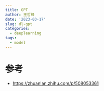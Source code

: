 ```yaml
---
title: GPT
author: 王哲峰
date: '2023-03-17'
slug: dl-gpt
categories:
  - deeplearning
tags:
  - model
---
```



# 参考

* https://zhuanlan.zhihu.com/p/508053361
